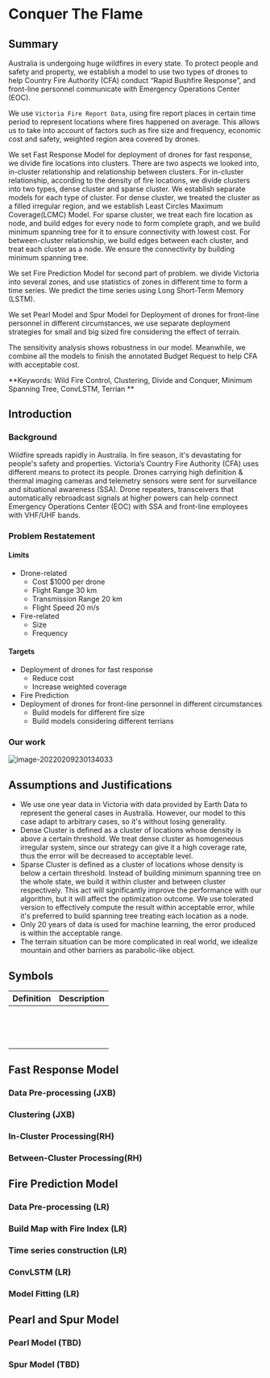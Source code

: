 # Conquer The Flame



## Summary

Australia is undergoing huge wildfires in every state. To protect people and safety and property, we establish a model to use two types of drones to help Country Fire Authority (CFA) conduct “Rapid Bushfire Response”, and front-line personnel communicate with Emergency Operations Center (EOC).

We use `Victoria Fire Report Data`, using fire report places in certain time period to represent locations where fires happened on average. This allows us to take into account of factors such as fire size and frequency, economic cost and safety, weighted region area covered by drones. 

We set Fast Response Model for deployment of drones for fast response, we divide fire locations into clusters. There are two aspects we looked into, in-cluster relationship and relationship between clusters. For in-cluster relationship, according to the density of fire locations, we divide clusters into two types, dense cluster and sparse cluster. We establish separate models for each type of cluster. For dense cluster, we treated the cluster as a filled irregular region, and we establish Least Circles Maximum Coverage(LCMC) Model. For sparse cluster, we treat each fire location as node, and build edges for every node to form complete graph, and we build minimum spanning tree for it to ensure connectivity with lowest cost. For between-cluster relationship, we build edges between each cluster, and treat each cluster as a node. We ensure the connectivity by building minimum spanning tree.

We set Fire Prediction Model for second part of problem. we divide Victoria into several zones, and use statistics of zones in different time to form a time series. We predict the time series using Long Short-Term Memory (LSTM).

We set Pearl Model and Spur Model for Deployment of drones for front-line personnel in different circumstances, we use separate deployment strategies for small and big sized fire considering the effect of terrain. 

The sensitivity analysis shows robustness in our model. Meanwhile, we combine all the models to finish the annotated Budget Request to help CFA with acceptable cost.

**Keywords: Wild Fire Control, Clustering, Divide and Conquer, Minimum Spanning Tree, ConvLSTM, Terrian **



## Introduction

### Background

Wildfire spreads rapidly in Australia. In fire season, it's devastating for people's safety and properties. Victoria’s Country Fire Authority (CFA) uses different means to protect its people. Drones carrying high definition & thermal imaging cameras and telemetry sensors were sent for surveillance and situational awareness (SSA). Drone repeaters, transceivers that automatically rebroadcast signals at higher powers can help connect Emergency Operations Center (EOC) with SSA and front-line employees with VHF/UHF bands.



### Problem Restatement

#### Limits

* Drone-related
  * Cost $1000 per drone
  * Flight Range 30 km
  * Transmission Range 20 km
  * Flight Speed 20 m/s
* Fire-related
  * Size
  * Frequency

#### Targets

* Deployment of drones for fast response
  * Reduce cost
  * Increase weighted coverage
* Fire Prediction
* Deployment of drones for front-line personnel in different circumstances
  * Build models for different fire size
  * Build models considering different terrians



### Our work

![image-20220209230134033](C:\Users\86189\AppData\Roaming\Typora\typora-user-images\image-20220209230134033.png)

## Assumptions and Justifications

* We use one year data in Victoria with data provided by Earth Data to represent the general cases in Australia. However, our model to this case adapt to arbitrary cases, so it's without losing generality.
* Dense Cluster is defined as a cluster of locations whose density is above a certain threshold. We treat dense cluster as homogeneous irregular system, since our strategy can give it a high coverage rate, thus the error will be decreased to acceptable level.
* Sparse Cluster is defined as a cluster of locations whose density is below a certain threshold. Instead of building minimum spanning tree on the whole state, we build it within cluster and between cluster respectively. This act will significantly improve the performance with our algorithm, but it will affect the optimization outcome. We use tolerated version to effectively compute the result within acceptable error, while it's preferred to build spanning tree treating each location as a node.
* Only 20 years of data is used for machine learning, the error produced is within the acceptable range.
* The terrain situation can be more complicated in real world, we idealize mountain and other barriers as parabolic-like object.



## Symbols

| Definition | Description |
| ---------- | :---------: |
|            |             |
|            |             |
|            |             |
|            |             |
|            |             |
|            |             |
|            |             |
|            |             |
|            |             |
|            |             |
|            |             |
|            |             |
|            |             |
|            |             |

## Fast Response Model

### Data Pre-processing (JXB)

### Clustering (JXB)

### In-Cluster Processing(RH)

### Between-Cluster Processing(RH)





## Fire Prediction Model

### Data Pre-processing (LR)

### Build Map with Fire Index (LR)

### Time series construction (LR)

### ConvLSTM (LR)

### Model Fitting (LR)

## Pearl and Spur Model

### Pearl Model (TBD)

### Spur Model (TBD)